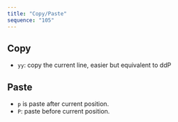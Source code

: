 ```yaml
---
title: "Copy/Paste"
sequence: "105"
---
```


## Copy

- `yy`: copy the current line, easier but equivalent to ddP

## Paste

- `p` is paste after current position.
- `P`: paste before current position.

